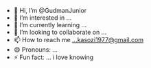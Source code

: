 - 👋 Hi, I’m @GudmanJunior
- 👀 I’m interested in ...
- 🌱 I’m currently learning ...
- 💞️ I’m looking to collaborate on ...
- 📫 How to reach me ...kasozi1977@gmail.com
- 😄 Pronouns: ...
- ⚡ Fun fact: ... i love knowing

<!---
GudmanJunior/GudmanJunior is a ✨ special ✨ repository because its `README.md` (this file) appears on your GitHub profile.
You can click the Preview link to take a look at your changes.
--->
